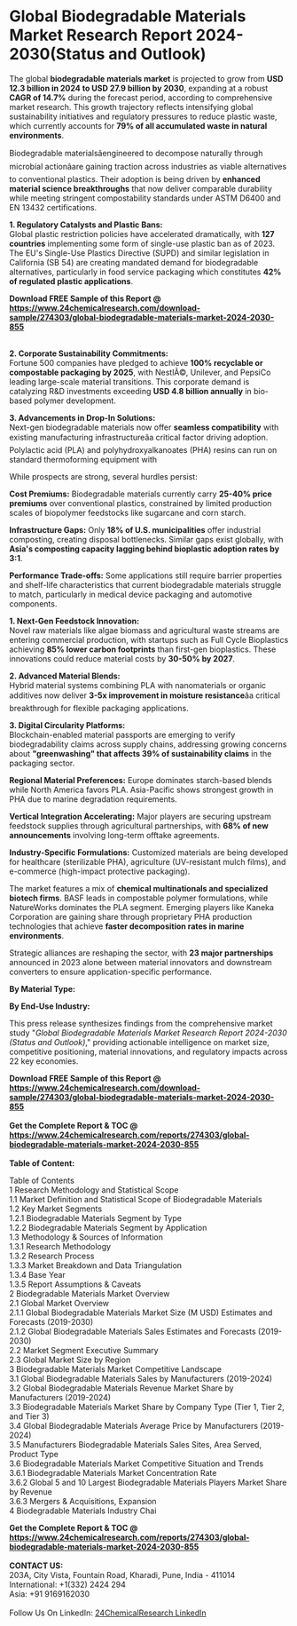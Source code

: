<h1>Global Biodegradable Materials Market Research Report 2024-2030(Status and Outlook)</h1><p>The global <strong>biodegradable materials market</strong> is projected to grow from <strong>USD 12.3 billion in 2024 to USD 27.9 billion by 2030</strong>, expanding at a robust <strong>CAGR of 14.7%</strong> during the forecast period, according to comprehensive market research. This growth trajectory reflects intensifying global sustainability initiatives and regulatory pressures to reduce plastic waste, which currently accounts for <strong>79% of all accumulated waste in natural environments</strong>.</p><p>Biodegradable materialsâengineered to decompose naturally through microbial actionâare gaining traction across industries as viable alternatives to conventional plastics. Their adoption is being driven by <strong>enhanced material science breakthroughs</strong> that now deliver comparable durability while meeting stringent compostability standards under ASTM D6400 and EN 13432 certifications.</p><p><strong>1. Regulatory Catalysts and Plastic Bans:</strong><br>
Global plastic restriction policies have accelerated dramatically, with <strong>127 countries</strong> implementing some form of single-use plastic ban as of 2023. The EU's Single-Use Plastics Directive (SUPD) and similar legislation in California (SB 54) are creating mandated demand for biodegradable alternatives, particularly in food service packaging which constitutes <strong>42% of regulated plastic applications</strong>.</p><div><b>Download FREE Sample of this Report @ 
            <a href="https://www.24chemicalresearch.com/download-sample/274303/global-biodegradable-materials-market-2024-2030-855">
            https://www.24chemicalresearch.com/download-sample/274303/global-biodegradable-materials-market-2024-2030-855</a></b></div><br><p><strong>2. Corporate Sustainability Commitments:</strong><br>
Fortune 500 companies have pledged to achieve <strong>100% recyclable or compostable packaging by 2025</strong>, with NestlÃ©, Unilever, and PepsiCo leading large-scale material transitions. This corporate demand is catalyzing R&amp;D investments exceeding <strong>USD 4.8 billion annually</strong> in bio-based polymer development.</p><p><strong>3. Advancements in Drop-In Solutions:</strong><br>
Next-gen biodegradable materials now offer <strong>seamless compatibility</strong> with existing manufacturing infrastructureâa critical factor driving adoption. Polylactic acid (PLA) and polyhydroxyalkanoates (PHA) resins can run on standard thermoforming equipment with 

</p><p>While prospects are strong, several hurdles persist:</p><p><strong>Cost Premiums:</strong> Biodegradable materials currently carry <strong>25-40% price premiums</strong> over conventional plastics, constrained by limited production scales of biopolymer feedstocks like sugarcane and corn starch.</p><p><strong>Infrastructure Gaps:</strong> Only <strong>18% of U.S. municipalities</strong> offer industrial composting, creating disposal bottlenecks. Similar gaps exist globally, with <strong>Asia's composting capacity lagging behind bioplastic adoption rates by 3:1</strong>.</p><p><strong>Performance Trade-offs:</strong> Some applications still require barrier properties and shelf-life characteristics that current biodegradable materials struggle to match, particularly in medical device packaging and automotive components.</p><p><strong>1. Next-Gen Feedstock Innovation:</strong><br>
Novel raw materials like algae biomass and agricultural waste streams are entering commercial production, with startups such as Full Cycle Bioplastics achieving <strong>85% lower carbon footprints</strong> than first-gen bioplastics. These innovations could reduce material costs by <strong>30-50% by 2027</strong>.</p><p><strong>2. Advanced Material Blends:</strong><br>
Hybrid material systems combining PLA with nanomaterials or organic additives now deliver <strong>3-5x improvement in moisture resistance</strong>âa critical breakthrough for flexible packaging applications.</p><p><strong>3. Digital Circularity Platforms:</strong><br>
Blockchain-enabled material passports are emerging to verify biodegradability claims across supply chains, addressing growing concerns about <strong>"greenwashing" that affects 39% of sustainability claims</strong> in the packaging sector.</p><p><strong>Regional Material Preferences:</strong> Europe dominates starch-based blends while North America favors PLA. Asia-Pacific shows strongest growth in PHA due to marine degradation requirements.</p><p><strong>Vertical Integration Accelerating:</strong> Major players are securing upstream feedstock supplies through agricultural partnerships, with <strong>68% of new announcements</strong> involving long-term offtake agreements.</p><p><strong>Industry-Specific Formulations:</strong> Customized materials are being developed for healthcare (sterilizable PHA), agriculture (UV-resistant mulch films), and e-commerce (high-impact protective packaging).</p><p>The market features a mix of <strong>chemical multinationals and specialized biotech firms</strong>. BASF leads in compostable polymer formulations, while NatureWorks dominates the PLA segment. Emerging players like Kaneka Corporation are gaining share through proprietary PHA production technologies that achieve <strong>faster decomposition rates in marine environments</strong>.</p><p>Strategic alliances are reshaping the sector, with <strong>23 major partnerships</strong> announced in 2023 alone between material innovators and downstream converters to ensure application-specific performance.</p><p><strong>By Material Type:</strong></p><p><strong>By End-Use Industry:</strong></p><p>This press release synthesizes findings from the comprehensive market study "<em>Global Biodegradable Materials Market Research Report 2024-2030 (Status and Outlook)</em>," providing actionable intelligence on market size, competitive positioning, material innovations, and regulatory impacts across 22 key economies.</p><div><b>Download FREE Sample of this Report @ 
            <a href="https://www.24chemicalresearch.com/download-sample/274303/global-biodegradable-materials-market-2024-2030-855">
            https://www.24chemicalresearch.com/download-sample/274303/global-biodegradable-materials-market-2024-2030-855</a></b></div><br><div><b>Get the Complete Report & TOC @ 
            <a href="https://www.24chemicalresearch.com/reports/274303/global-biodegradable-materials-market-2024-2030-855">
            https://www.24chemicalresearch.com/reports/274303/global-biodegradable-materials-market-2024-2030-855</a></b></div><br>
            <b>Table of Content:</b><p>Table of Contents<br />
1 Research Methodology and Statistical Scope<br />
1.1 Market Definition and Statistical Scope of Biodegradable Materials<br />
1.2 Key Market Segments<br />
1.2.1 Biodegradable Materials Segment by Type<br />
1.2.2 Biodegradable Materials Segment by Application<br />
1.3 Methodology & Sources of Information<br />
1.3.1 Research Methodology<br />
1.3.2 Research Process<br />
1.3.3 Market Breakdown and Data Triangulation<br />
1.3.4 Base Year<br />
1.3.5 Report Assumptions & Caveats<br />
2 Biodegradable Materials Market Overview<br />
2.1 Global Market Overview<br />
2.1.1 Global Biodegradable Materials Market Size (M USD) Estimates and Forecasts (2019-2030)<br />
2.1.2 Global Biodegradable Materials Sales Estimates and Forecasts (2019-2030)<br />
2.2 Market Segment Executive Summary<br />
2.3 Global Market Size by Region<br />
3 Biodegradable Materials Market Competitive Landscape<br />
3.1 Global Biodegradable Materials Sales by Manufacturers (2019-2024)<br />
3.2 Global Biodegradable Materials Revenue Market Share by Manufacturers (2019-2024)<br />
3.3 Biodegradable Materials Market Share by Company Type (Tier 1, Tier 2, and Tier 3)<br />
3.4 Global Biodegradable Materials Average Price by Manufacturers (2019-2024)<br />
3.5 Manufacturers Biodegradable Materials Sales Sites, Area Served, Product Type<br />
3.6 Biodegradable Materials Market Competitive Situation and Trends<br />
3.6.1 Biodegradable Materials Market Concentration Rate<br />
3.6.2 Global 5 and 10 Largest Biodegradable Materials Players Market Share by Revenue<br />
3.6.3 Mergers & Acquisitions, Expansion<br />
4 Biodegradable Materials Industry Chai</p><div><b>Get the Complete Report & TOC @ 
            <a href="https://www.24chemicalresearch.com/reports/274303/global-biodegradable-materials-market-2024-2030-855">
            https://www.24chemicalresearch.com/reports/274303/global-biodegradable-materials-market-2024-2030-855</a></b></div><br><b>CONTACT US:</b><br>
            203A, City Vista, Fountain Road, Kharadi, Pune, India - 411014<br>
            International: +1(332) 2424 294<br>
            Asia: +91 9169162030 <br><br>
            Follow Us On LinkedIn: <a href="https://www.linkedin.com/company/24chemicalresearch/">24ChemicalResearch LinkedIn</a>